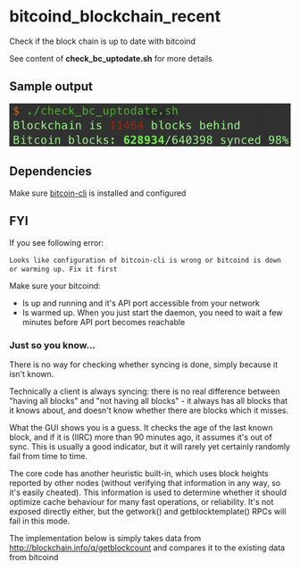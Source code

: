 # bitcoind_blockchain_recent
Check if the block chain is up to date with bitcoind

See content of **check_bc_uptodate.sh** for more details

## Sample output

![sampleone](https://github.com/rooty0/bitcoind_blockchain_recent/blob/master/sample1.png?raw=true)

## Dependencies

Make sure [bitcoin-cli](https://bitcoin.org/en/download) is installed and configured

## FYI

If you see following error:
```
Looks like configuration of bitcoin-cli is wrong or bitcoind is down or warming up. Fix it first
```
Make sure your bitcoind:
- Is up and running and it's API port accessible from your network
- Is warmed up. When you just start the daemon, you need to wait a few minutes before API port becomes reachable

### Just so you know...

There is no way for checking whether syncing is done, simply because it isn't known.

Technically a client is always syncing: there is no real difference between "having all blocks" and "not having all blocks" - it always has all blocks that it knows about, and doesn't know whether there are blocks which it misses.

What the GUI shows you is a guess. It checks the age of the last known block, and if it is (IIRC) more than 90 minutes ago, it assumes it's out of sync. This is usually a good indicator, but it will rarely yet certainly randomly fail from time to time.

The core code has another heuristic built-in, which uses block heights reported by other nodes (without verifying that information in any way, so it's easily cheated). This information is used to determine whether it should optimize cache behaviour for many fast operations, or reliability. It's not exposed directly either, but the getwork() and getblocktemplate() RPCs will fail in this mode.

The implementation below is simply takes data from http://blockchain.info/q/getblockcount and compares it to the existing data from bitcoind
